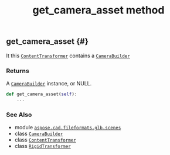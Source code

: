 ﻿---
title: get_camera_asset method
second_title: Aspose.CAD for Python via .NET API References
description: 
type: docs
weight: 40
url: /python-net/aspose.cad.fileformats.glb.scenes/rigidtransformer/get_camera_asset/
is_root: false
---

## get_camera_asset {#}

It this [`ContentTransformer`](/cad/python-net/aspose.cad.fileformats.glb.scenes/contenttransformer) contains a [`CameraBuilder`](/cad/python-net/aspose.cad.fileformats.glb.scenes/camerabuilder)


### Returns 


A [`CameraBuilder`](/cad/python-net/aspose.cad.fileformats.glb.scenes/camerabuilder) instance, or NULL.


```python
def get_camera_asset(self):
    ...
```





### See Also
* module [`aspose.cad.fileformats.glb.scenes`](../../)
* class [`CameraBuilder`](/cad/python-net/aspose.cad.fileformats.glb.scenes/camerabuilder)
* class [`ContentTransformer`](/cad/python-net/aspose.cad.fileformats.glb.scenes/contenttransformer)
* class [`RigidTransformer`](/cad/python-net/aspose.cad.fileformats.glb.scenes/rigidtransformer)
